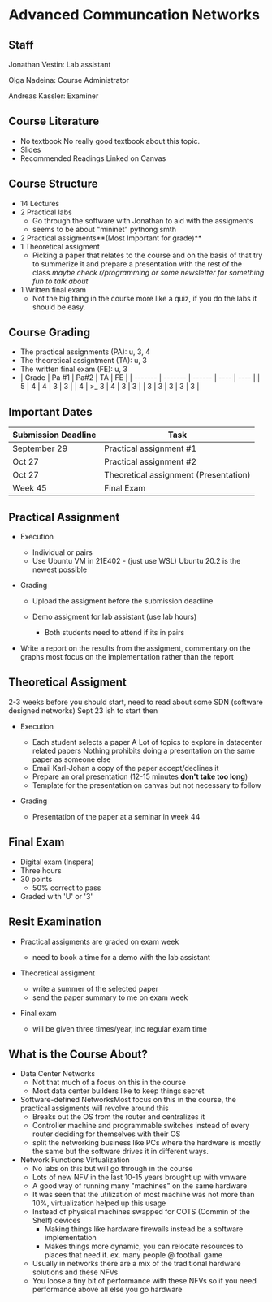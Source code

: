 # Advanced Communcation Networks

## Staff

Jonathan Vestin: Lab assistant

Olga Nadeina: Course Administrator

Andreas Kassler: Examiner

## Course Literature

* No textbook
  No really good textbook about this topic.
* Slides
* Recommended Readings
  Linked on Canvas

## Course Structure

* 14 Lectures
* 2 Practical labs
  * Go through the software with Jonathan to aid with the assigments
  * seems to be about "mininet" pythong smth
* 2 Practical assigments**(Most Important for grade)**
* 1 Theoretical assigment
  * Picking a paper that relates to the course and on the basis of that try to
    summerize it and prepare a presentation with the rest of the class.*maybe check r/programming or some newsletter for something fun to talk about*
* 1 Written final exam
  * Not the big thing in the course more like a quiz, if you do the labs it should be easy.

## Course Grading

* The practical assignments (PA): u, 3, 4
* The theoretical assigntment (TA): u, 3
* The written final exam (FE): u, 3
*  | Grade | Pa #1 | Pa#2 | TA | FE |
  | ------- | ------- | ------ | ---- | ---- |
  | 5     | 4     | 4    | 3  | 3  |
  | 4     | >_ 3  | 4    | 3  | 3  |
  | 3     | 3     | 3    | 3  | 3  |

## Important Dates


| Submission Deadline | Task                                  |
| --------------------- | --------------------------------------- |
| September 29        | Practical assignment #1               |
| Oct 27              | Practical assignment #2               |
| Oct 27              | Theoretical assignment (Presentation) |
| Week 45             | Final Exam                            |

## Practical Assignment

* Execution

  * Individual or pairs
  * Use Ubuntu VM in 21E402 - (just use WSL) Ubuntu 20.2 is the newest possible
* Grading

  * Upload the assigment before the submission deadline
  * Demo assigment for lab assistant (use lab hours)

    * Both students need to attend if its in pairs
* Write a report on the results from the assigment, commentary on the graphs
  most focus on the implementation rather than the report

## Theoretical Assigment

2-3 weeks before you should start, need to read about some SDN (software designed networks)
Sept 23 ish to start then

* Execution

  * Each student selects a paper
    A Lot of topics to explore in datacenter related papers
    Nothing prohibits doing a presentation on the same paper as someone else
  * Email Karl-Johan a copy of the paper accept/declines it
  * Prepare an oral presentation (12-15 minutes **don't take too long**)
  * Template for the presentation on canvas but not necessary to follow
* Grading

  * Presentation of the paper at a seminar in week 44

## Final Exam

* Digital exam (Inspera)
* Three hours
* 30 points
  * 50% correct to pass
* Graded with 'U' or '3'

## Resit Examination

* Practical assigments are graded on exam week

  * need to book a time for a demo with the lab assistant
* Theoretical assigment

  * write a summer of the selected paper
  * send the paper summary to me on exam week
* Final exam

  * will be given three times/year, inc regular exam time

## What is the Course About?

* Data Center Networks
  * Not that much of a focus on this in the course
  * Most data center builders like to keep things secret
* Software-defined NetworksMost focus on this in the course, the practical assigments will revolve around this
  * Breaks out the OS from the router and centralizes it
  * Controller machine and programmable switches instead of every router deciding for themselves with their OS
  * split the networking business like PCs where the hardware is mostly the same but the software drives it in different ways.
* Network Functions Virtualization
  * No labs on this but will go through in the course
  * Lots of new NFV in the last 10-15 years brought up with vmware
  * A good way of running many "machines" on the same hardware
  * It was seen that the utilization of most machine was not more than 10%, virtualization helped up this usage
  * Instead of physical machines swapped for COTS (Commin of the Shelf) devices
    * Making things like hardware firewalls instead be a software implementation
    * Makes things more dynamic, you can relocate resources to places that need it. ex. many people @ football game
  * Usually in networks there are a mix of the traditional hardware solutions and these NFVs
  * You loose a tiny bit of performance with these NFVs so if you need performance above all else you go hardware
